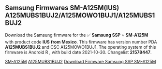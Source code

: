 <h2>Samsung Firmwares SM-A125M(IUS) A125MUBS1BUJ2/A125MOWO1BUJ1/A125MUBS1BUJ2</h2>
Download the Samsung firmware for the ✅ <strong>Samsung SSP </strong> ⭐ <strong>SM-A125M</strong> with product code <strong>IUS</strong> <strong> from Mexico</strong>. This firmware has version number PDA <strong>A125MUBS1BUJ2</strong> and CSC A125MOWO1BUJ1. The operating system of this firmware is Android R , with build date 2021-10-30. Changelist <strong>21578447</strong>.


[SM-A125M](https://samfirm.shop/samsung/model/SM-A125M)
[A125MUBS1BUJ2](https://samfirm.shop/samsung/pda/A125MUBS1BUJ2)
[Download Firmware Samsung SSP SM-A125M](https://samfirm.shop/samsung/firmware/470071)
